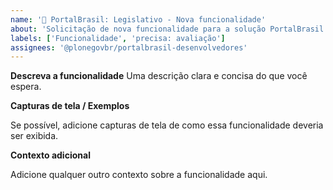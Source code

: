 ```yaml
---
name: '🚀 PortalBrasil: Legislativo - Nova funcionalidade'
about: 'Solicitação de nova funcionalidade para a solução PortalBrasil: Legislativo'
labels: ['Funcionalidade', 'precisa: avaliação']
assignees: '@plonegovbr/portalbrasil-desenvolvedores'
---
```


**Descreva a funcionalidade**
Uma descrição clara e concisa do que você espera.

**Capturas de tela / Exemplos**

Se possível, adicione capturas de tela de como essa funcionalidade deveria ser exibida.

**Contexto adicional**

Adicione qualquer outro contexto sobre a funcionalidade aqui.
